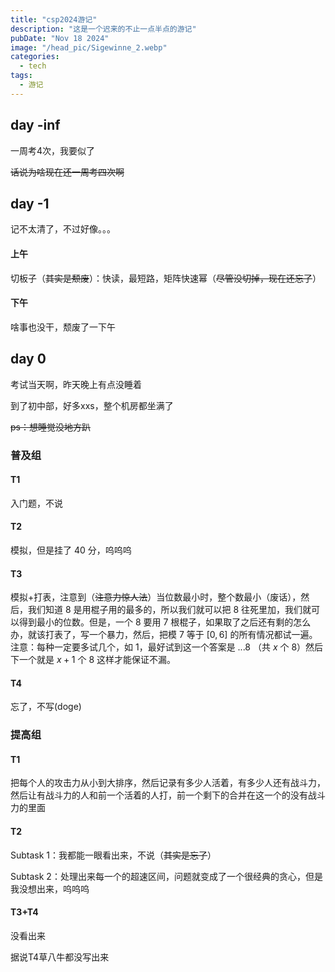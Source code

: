 ```yaml
---
title: "csp2024游记"
description: "这是一个迟来的不止一点半点的游记"
pubDate: "Nov 18 2024"
image: "/head_pic/Sigewinne_2.webp"
categories:
  - tech
tags:
  - 游记
---
```


## day -inf

一周考4次，我要似了

~~话说为啥现在还一周考四次啊~~

## day -1

记不太清了，不过好像。。。

#### 上午

切板子（~~其实是颓废~~）：快读，最短路，矩阵快速幂（~~尽管没切掉，现在还忘了~~）

#### 下午

啥事也没干，颓废了一下午

## day 0

考试当天啊，昨天晚上有点没睡着

到了初中部，好多xxs，整个机房都坐满了

~~ps：想睡觉没地方趴~~

### 普及组
#### T1

入门题，不说

#### T2

模拟，但是挂了 $40$ 分，呜呜呜

#### T3

模拟+打表，注意到（~~注意力惊人法~~）当位数最小时，整个数最小（废话），然后，我们知道 $8$ 是用棍子用的最多的，所以我们就可以把 $8$ 往死里加，我们就可以得到最小的位数。但是，一个 $8$ 要用 $7$ 根棍子，如果取了之后还有剩的怎么办，就该打表了，写一个暴力，然后，把模 $7$ 等于 $[0,6]$ 的所有情况都试一遍。注意：每种一定要多试几个，如 $1$，最好试到这一个答案是 $...8$ （共 $x$ 个 $8$）然后下一个就是 $x+1$ 个 $8$ 这样才能保证不漏。

#### T4

忘了，不写(doge)

### 提高组
#### T1

把每个人的攻击力从小到大排序，然后记录有多少人活着，有多少人还有战斗力，然后让有战斗力的人和前一个活着的人打，前一个剩下的合并在这一个的没有战斗力的里面

#### T2

Subtask 1：我都能一眼看出来，不说（~~其实是忘了~~）

Subtask 2：处理出来每一个的超速区间，问题就变成了一个很经典的贪心，但是我没想出来，呜呜呜

#### T3+T4

没看出来

据说T4草八牛都没写出来